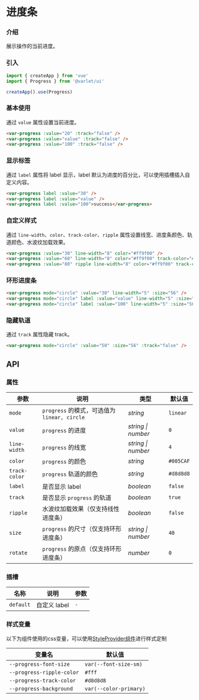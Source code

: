 # 进度条

### 介绍

展示操作的当前进度。

### 引入

```js
import { createApp } from 'vue'
import { Progress } from '@varlet/ui'

createApp().use(Progress)
```

### 基本使用

通过 `value` 属性设置当前进度。

```html
<var-progress :value="20" :track="false" />
<var-progress :value="value" :track="false" />
<var-progress :value="100" :track="false" />
```

### 显示标签

通过 `label` 属性将 label 显示，label 默认为进度的百分比，可以使用插槽插入自定义内容。

```html
<var-progress label :value="30" />
<var-progress label :value="value" />
<var-progress label :value="100">success</var-progress>
```

### 自定义样式

通过 `line-width`、`color`、`track-color`、`ripple` 属性设置线宽、进度条颜色、轨道颜色、水波纹加载效果。

```html
<var-progress :value="30" line-width="8" color="#ff9f00" />
<var-progress :value="60" line-width="8" color="#ff9f00" track-color="#f5cb90" />
<var-progress :value="80" ripple line-width="8" color="#ff9f00" track-color="#f5cb90" />
```

### 环形进度条

```html
<var-progress mode="circle" :value="30" line-width="5" :size="56" />
<var-progress mode="circle" label :value="value" line-width="5" :size="56" />
<var-progress mode="circle" label :value="100" line-width="5" :size="56" />
```


### 隐藏轨道

通过 `track` 属性隐藏 track。

```html
<var-progress mode="circle" :value="50" :size="56" :track="false" />
```
## API

### 属性

| 参数  |   说明  | 类型     | 默认值   |
| ----  | --------------- | -------- | -------- |
| `mode`  | `progress` 的模式，可选值为 `linear, circle` | _string_ | `linear` |
| `value` | `progress` 的进度 | _string \| number_ |  `0`  |
| `line-width` | `progress` 的线宽 | _string \| number_ | `4` |
| `color` | `progress` 的颜色 | _string_  | `#005CAF` |
| `track-color`  | `progress` 轨道的颜色 | _string_   | `#d8d8d8` |
| `label` | 是否显示 label | _boolean_ | `false` |
| `track` | 是否显示 `progress` 的轨道 | _boolean_ | `true` |
| `ripple` | 水波纹加载效果（仅支持线性进度条） | _boolean_ | `false` |
| `size` | `progress` 的尺寸（仅支持环形进度条） | _string \| number_ | `40` |
| `rotate` | `progress` 的原点（仅支持环形进度条） | _number_ | `0` |

### 插槽

| 名称 | 说明 | 参数 |
| ----- | -------------- | -------- |
| `default` | 自定义 label | `-` |

### 样式变量
以下为组件使用的css变量，可以使用[StyleProvider组件](#/zh-CN/style-provider)进行样式定制

| 变量名 | 默认值 |
| --- | --- |
| `--progress-font-size` | `var(--font-size-sm)` |
| `--progress-ripple-color` | `#fff` |
| `--progress-track-color` | `#d8d8d8` |
| `--progress-background` | `var(--color-primary)` |